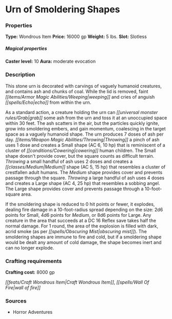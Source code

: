 ﻿---
Title: "Urn of Smoldering Shapes"
Type: "Wondrous Item"
Price: "16000 gp"
Weight: "5 lbs."
Slot: "Slotless"
Caster level: "10"
Aura: "moderate evocation"
Description: |
  "This stone urn is decorated with carvings of vaguely humanoid creatures, and contains ash and chunks of coal. While the lid is removed, faint weeping and cries of anguish echo from within the urn.
  As a standard action, a creature holding the urn can grab some ash from the urn and toss it at an unoccupied space within 30 feet. The ash scatters in the air, but the particles quickly ignite, grow into smoldering embers, and gain momentum, coalescing in the target space as a vaguely humanoid shape. The urn produces 7 doses of ash per day. Throwing a pinch of ash uses 1 dose and creates a Small shape (AC 6, 10 hp) that is reminiscent of a cluster of cowering human children. The Small shape doesn't provide cover, but the square counts as difficult terrain. Throwing a small handful of ash uses 2 doses and creates a Medium shape (AC 5, 15 hp) that resembles a cluster of crestfallen adult humans. The Medium shape provides cover and prevents passage through the square. Throwing a large handful of ash uses 4 doses and creates a Large shape (AC 4, 25 hp) that resembles a sobbing angel. The Large shape provides cover and prevents passage through a 10-foot-square area.
  If the smoldering shape is reduced to 0 hit points or fewer, it explodes, dealing fire damage in a 10-foot-radius spread depending on the size: 2d6 points for Small, 4d6 points for Medium, or 8d6 points for Large. Any creature in the area that succeeds at a DC 16 Reflex save takes half the normal damage. For 1 round, the area of the explosion is filled with dark, acrid smoke (as per _obscuring mist_). The smoldering shapes are immune to fire and cold, but if a smoldering shape would be dealt any amount of cold damage, the shape becomes inert and can no longer explode."
Crafting cost: "8000 gp"
Sources: "['Horror Adventures']"
---

# Urn of Smoldering Shapes

### Properties

**Type:** Wondrous Item **Price:** 16000 gp **Weight:** 5 lbs. **Slot:** Slotless

##### Magical properties

**Caster level:** 10 **Aura:** moderate evocation

### Description

This stone urn is decorated with carvings of vaguely humanoid creatures, and contains ash and chunks of coal. While the lid is removed, faint _[[items/Armor Magic Abilities/Weeping|weeping]]_ and cries of anguish _[[spells/Echo|echo]]_ from within the urn.

As a standard action, a creature holding the urn can _[[universal monster rules/Grab|grab]]_ some ash from the urn and toss it at an unoccupied space within 30 feet. The ash scatters in the air, but the particles quickly ignite, grow into smoldering embers, and gain momentum, coalescing in the target space as a vaguely humanoid shape. The urn produces 7 doses of ash per day. _[[items/Weapon Magic Abilities/Throwing|Throwing]]_ a pinch of ash uses 1 dose and creates a Small shape (AC 6, 10 hp) that is reminiscent of a cluster of _[[conditions/Cowering|cowering]]_ human children. The Small shape doesn't provide cover, but the square counts as difficult terrain. _Throwing_ a small handful of ash uses 2 doses and creates a _[[classes/Medium|Medium]]_ shape (AC 5, 15 hp) that resembles a cluster of crestfallen adult humans. The _Medium_ shape provides cover and prevents passage through the square. _Throwing_ a large handful of ash uses 4 doses and creates a Large shape (AC 4, 25 hp) that resembles a sobbing angel. The Large shape provides cover and prevents passage through a 10-foot-square area.

If the smoldering shape is reduced to 0 hit points or fewer, it explodes, dealing fire damage in a 10-foot-radius spread depending on the size: 2d6 points for Small, 4d6 points for _Medium_, or 8d6 points for Large. Any creature in the area that succeeds at a DC 16 Reflex save takes half the normal damage. For 1 round, the area of the explosion is filled with dark, acrid smoke (as per _[[spells/Obscuring Mist|obscuring mist]]_). The smoldering shapes are immune to fire and cold, but if a smoldering shape would be dealt any amount of cold damage, the shape becomes inert and can no longer explode.

### Crafting requirements

**Crafting cost:** 8000 gp

_[[feats/Craft Wondrous Item|Craft Wondrous Item]]_, _[[spells/Wall Of Fire|wall of fire]]_

### Sources

* Horror Adventures